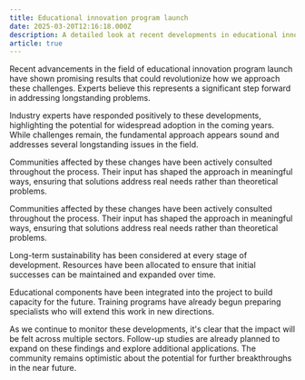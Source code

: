 ```yaml
---
title: Educational innovation program launch
date: 2025-03-20T12:16:18.000Z
description: A detailed look at recent developments in educational innovation program launch
article: true
---
```

Recent advancements in the field of educational innovation program launch have shown promising results that could revolutionize how we approach these challenges. Experts believe this represents a significant step forward in addressing longstanding problems.

<!-- more -->

Industry experts have responded positively to these developments, highlighting the potential for widespread adoption in the coming years. While challenges remain, the fundamental approach appears sound and addresses several longstanding issues in the field.

Communities affected by these changes have been actively consulted throughout the process. Their input has shaped the approach in meaningful ways, ensuring that solutions address real needs rather than theoretical problems.

Communities affected by these changes have been actively consulted throughout the process. Their input has shaped the approach in meaningful ways, ensuring that solutions address real needs rather than theoretical problems.

Long-term sustainability has been considered at every stage of development. Resources have been allocated to ensure that initial successes can be maintained and expanded over time.

Educational components have been integrated into the project to build capacity for the future. Training programs have already begun preparing specialists who will extend this work in new directions.

As we continue to monitor these developments, it's clear that the impact will be felt across multiple sectors. Follow-up studies are already planned to expand on these findings and explore additional applications. The community remains optimistic about the potential for further breakthroughs in the near future.
